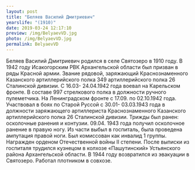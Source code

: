 ```yaml
---
layout: post
title: "Беляев Василий Дмитриевич"
yearslife: "(1910)"
date: 2019-03-24 12:17:10
preview: /img/BelyaevVD.jpg
photo: /img/BelyaevVD.jpg
permalink: BelyaevVD
---
```


Беляев Василий Дмитриевич родился в селе Святозеро в 1910 году. В 1942 году Исакогорским РВК Архангельской области был призван в ряды Красной армии. Звание рядовой, заряжающий Краснознаменного Казанского артиллерийского полка 349 артиллерийского полка 26 Сталинской дивизии. С 16.03- 24.04.1942 года воевал на Карельском фронте. В составе 997 стрелкового полка в должности ручного пулеметчика. На Ленинградском фронте с 17.09. по 02.10.1942 года. Участвовал в боях по Старой Руссой с 30.01- 03.03.1943 года в должности заряжающего артиллериста Краснознаменного Казанского артиллерийского полка 26 Сталинской дивизии. Трижды был ранен: осколочные ранения и контузии. 09.04. 1943 года получил осколочное ранение в правую ногу. Из части выбыл в госпиталь, была проведена ампутация правой ноги. Был комиссован как инвалид 1 группы. Награжден орденом Отечественной войны II степени. После выписки из госпиталя трудился кузнецом в колхозе «Пашутинский» Устьянского района Архангельской области. В 1944 году возвратился из эвакуации в Святозеро. Работал плотником в совхозе.